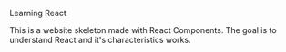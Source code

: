 Learning React 

This is a website skeleton made with React Components. The goal is to understand React and it's characteristics works.
